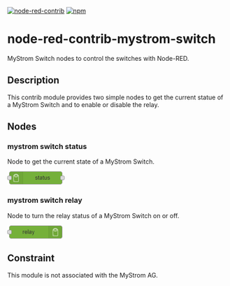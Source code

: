 [![node-red-contrib](https://img.shields.io/badge/node--red-node--red--contrib--mystrom--switch-aa4444.svg?style=flat-square)](https://flows.nodered.org/node/node-red-contrib-mystrom-switch)
[![npm](https://img.shields.io/npm/v/node-red-contrib-mystrom-switch.svg?style=flat-square)](https://www.npmjs.com/package/node-red-contrib-mystrom-switch)

# node-red-contrib-mystrom-switch

MyStrom Switch nodes to control the switches with Node-RED.

## Description

This contrib module provides two simple nodes to get the current statue of a MyStrom Switch and to enable or disable the relay.

## Nodes

### mystrom switch status

Node to get the current state of a MyStrom Switch.

![mystrom switch status](.assets/mystrom-switch-status.png)

### mystrom switch relay

Node to turn the relay status of a MyStrom Switch on or off.

![mystrom switch relay](.assets/mystrom-switch-relay.png)

## Constraint

This module is not associated with the MyStrom AG.
